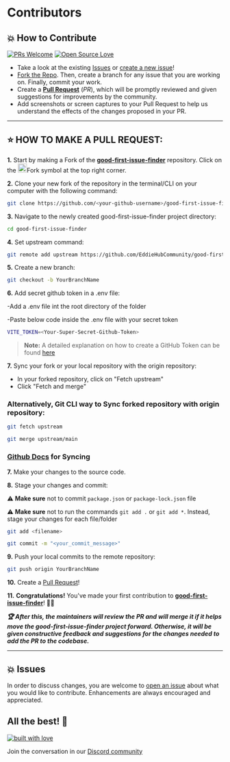 # Contributors

## 💥 How to Contribute

[![PRs Welcome](https://img.shields.io/badge/PRs-welcome-brightgreen.svg?style=flat-square)](https://github.com/EddieHubCommunity/good-first-issue-finder/pulls)
[![Open Source Love](https://badges.frapsoft.com/os/v1/open-source.png?v=103)](https://github.com/EddieHubCommunity/)

- Take a look at the existing [Issues](https://github.com/EddieHubCommunity/good-first-issue-finder/issues) or [create a new issue](https://github.com/EddieHubCommunity/good-first-issue-finder/issues/new/choose)!
- [Fork the Repo](https://github.com/EddieHubCommunity/good-first-issue-finder). Then, create a branch for any issue that you are working on. Finally, commit your work.
- Create a **[Pull Request](https://github.com/EddieHubCommunity/good-first-issue-finder/compare)** (_PR_), which will be promptly reviewed and given suggestions for improvements by the community.
- Add screenshots or screen captures to your Pull Request to help us understand the effects of the changes proposed in your PR.

---

## ⭐ HOW TO MAKE A PULL REQUEST:

**1.** Start by making a Fork of the [**good-first-issue-finder**](https://github.com/EddieHubCommunity/good-first-issue-finder) repository. Click on the <a href="https://github.com/EddieHubCommunity/good-first-issue-finder/fork"><img src="https://i.imgur.com/G4z1kEe.png" height="21" width="21"></a>Fork symbol at the top right corner.

**2.** Clone your new fork of the repository in the terminal/CLI on your computer with the following command:

```bash
git clone https://github.com/<your-github-username>/good-first-issue-finder
```

**3.** Navigate to the newly created good-first-issue-finder project directory:

```bash
cd good-first-issue-finder
```

**4.** Set upstream command:

```bash
git remote add upstream https://github.com/EddieHubCommunity/good-first-issue-finder.git
```

**5.** Create a new branch:

```bash
git checkout -b YourBranchName
```

**6.** Add secret github token in a .env file:


-Add a .env file int the root directory of the folder

-Paste below code inside the .env file with your secret token
```bash
VITE_TOKEN=<Your-Super-Secret-Github-Token>
```

> **Note:**  A detailed explanation on how to create a GitHub Token can be found [here](https://docs.github.com/en/authentication/keeping-your-account-and-data-secure/creating-a-personal-access-token)

**7.** Sync your fork or your local repository with the origin repository:

- In your forked repository, click on "Fetch upstream"
- Click "Fetch and merge"

### Alternatively, Git CLI way to Sync forked repository with origin repository:

```bash
git fetch upstream
```

```bash
git merge upstream/main
```

### [Github Docs](https://docs.github.com/en/github/collaborating-with-pull-requests/addressing-merge-conflicts/resolving-a-merge-conflict-on-github) for Syncing

**7.** Make your changes to the source code.

**8.** Stage your changes and commit:

⚠️ **Make sure** not to commit `package.json` or `package-lock.json` file

⚠️ **Make sure** not to run the commands `git add .` or `git add *`. Instead, stage your changes for each file/folder

```bash
git add <filename>
```

```bash
git commit -m "<your_commit_message>"
```

**9.** Push your local commits to the remote repository:

```bash
git push origin YourBranchName
```

**10.** Create a [Pull Request](https://help.github.com/en/github/collaborating-with-issues-and-pull-requests/creating-a-pull-request)!

**11.** **Congratulations!** You've made your first contribution to [**good-first-issue-finder**](https://github.com/EddieHubCommunity/good-first-issue-finder/graphs/contributors)! 🙌🏼

**_:trophy: After this, the maintainers will review the PR and will merge it if it helps move the good-first-issue-finder project forward. Otherwise, it will be given constructive feedback and suggestions for the changes needed to add the PR to the codebase._**

---

## 💥 Issues

In order to discuss changes, you are welcome to [open an issue](https://github.com/EddieHubCommunity/good-first-issue-finder/issues/new/) about what you would like to contribute. Enhancements are always encouraged and appreciated.

## All the best! 🥇

[![built with love](https://forthebadge.com/images/badges/built-with-love.svg)](eddiehub.org)

Join the conversation in our [Discord community](http://discord.eddiehub.org)
